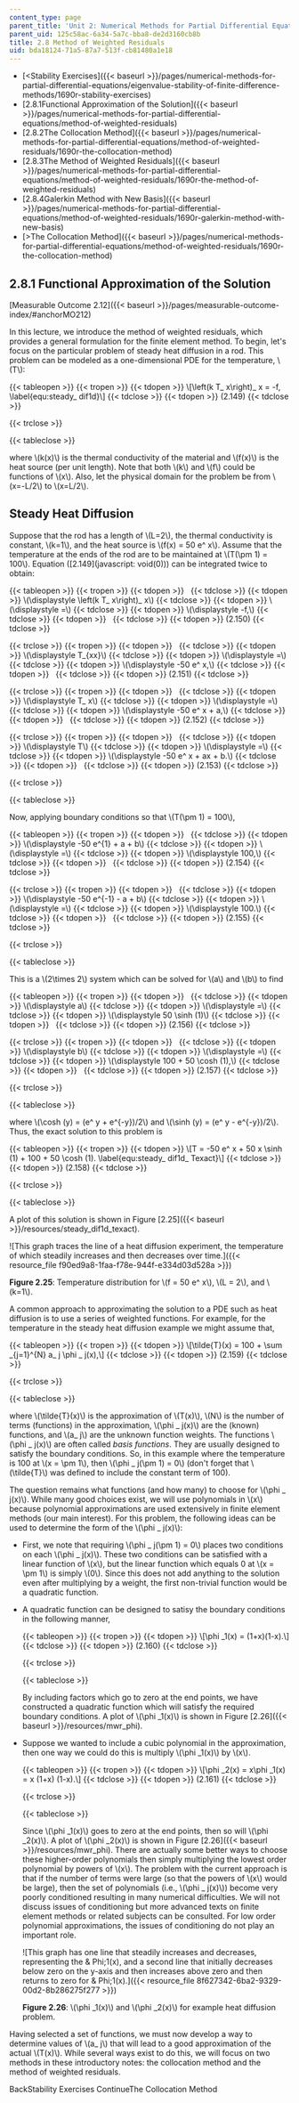 ```yaml
---
content_type: page
parent_title: 'Unit 2: Numerical Methods for Partial Differential Equations'
parent_uid: 125c58ac-6a34-5a7c-bba8-de2d3160cb8b
title: 2.8 Method of Weighted Residuals
uid: bda18124-71a5-87a7-513f-cb81480a1e18
---
```


*   [\<Stability Exercises]({{< baseurl >}}/pages/numerical-methods-for-partial-differential-equations/eigenvalue-stability-of-finite-difference-methods/1690r-stability-exercises)
*   [2.8.1Functional Approximation of the Solution]({{< baseurl >}}/pages/numerical-methods-for-partial-differential-equations/method-of-weighted-residuals)
*   [2.8.2The Collocation Method]({{< baseurl >}}/pages/numerical-methods-for-partial-differential-equations/method-of-weighted-residuals/1690r-the-collocation-method)
*   [2.8.3The Method of Weighted Residuals]({{< baseurl >}}/pages/numerical-methods-for-partial-differential-equations/method-of-weighted-residuals/1690r-the-method-of-weighted-residuals)
*   [2.8.4Galerkin Method with New Basis]({{< baseurl >}}/pages/numerical-methods-for-partial-differential-equations/method-of-weighted-residuals/1690r-galerkin-method-with-new-basis)
*   [\>The Collocation Method]({{< baseurl >}}/pages/numerical-methods-for-partial-differential-equations/method-of-weighted-residuals/1690r-the-collocation-method)

2.8.1 Functional Approximation of the Solution
----------------------------------------------

[Measurable Outcome 2.12]({{< baseurl >}}/pages/measurable-outcome-index/#anchorMO212)

In this lecture, we introduce the method of weighted residuals, which provides a general formulation for the finite element method. To begin, let's focus on the particular problem of steady heat diffusion in a rod. This problem can be modeled as a one-dimensional PDE for the temperature, \\(T\\):

{{< tableopen >}}
{{< tropen >}}
{{< tdopen >}}
\\\[\\left(k T\_ x\\right)\_ x = -f, \\label{equ:steady\_ dif1d}\\\]
{{< tdclose >}}
{{< tdopen >}}
(2.149)
{{< tdclose >}}

{{< trclose >}}

{{< tableclose >}}

where \\(k(x)\\) is the thermal conductivity of the material and \\(f(x)\\) is the heat source (per unit length). Note that both \\(k\\) and \\(f\\) could be functions of \\(x\\). Also, let the physical domain for the problem be from \\(x=-L/2\\) to \\(x=L/2\\).

Steady Heat Diffusion
---------------------

Suppose that the rod has a length of \\(L=2\\), the thermal conductivity is constant, \\(k=1\\), and the heat source is \\(f(x) = 50 e^ x\\). Assume that the temperature at the ends of the rod are to be maintained at \\(T(\\pm 1) = 100\\). Equation ([2.149](javascript: void(0))) can be integrated twice to obtain:

{{< tableopen >}}
{{< tropen >}}
{{< tdopen >}}
 
{{< tdclose >}}
{{< tdopen >}}
\\(\\displaystyle \\left(k T\_ x\\right)\_ x\\)
{{< tdclose >}}
{{< tdopen >}}
\\(\\displaystyle =\\)
{{< tdclose >}}
{{< tdopen >}}
\\(\\displaystyle -f,\\)
{{< tdclose >}}
{{< tdopen >}}
 
{{< tdclose >}}
{{< tdopen >}}
(2.150)
{{< tdclose >}}

{{< trclose >}}
{{< tropen >}}
{{< tdopen >}}
 
{{< tdclose >}}
{{< tdopen >}}
\\(\\displaystyle T\_{xx}\\)
{{< tdclose >}}
{{< tdopen >}}
\\(\\displaystyle =\\)
{{< tdclose >}}
{{< tdopen >}}
\\(\\displaystyle -50 e^ x,\\)
{{< tdclose >}}
{{< tdopen >}}
 
{{< tdclose >}}
{{< tdopen >}}
(2.151)
{{< tdclose >}}

{{< trclose >}}
{{< tropen >}}
{{< tdopen >}}
 
{{< tdclose >}}
{{< tdopen >}}
\\(\\displaystyle T\_ x\\)
{{< tdclose >}}
{{< tdopen >}}
\\(\\displaystyle =\\)
{{< tdclose >}}
{{< tdopen >}}
\\(\\displaystyle -50 e^ x + a,\\)
{{< tdclose >}}
{{< tdopen >}}
 
{{< tdclose >}}
{{< tdopen >}}
(2.152)
{{< tdclose >}}

{{< trclose >}}
{{< tropen >}}
{{< tdopen >}}
 
{{< tdclose >}}
{{< tdopen >}}
\\(\\displaystyle T\\)
{{< tdclose >}}
{{< tdopen >}}
\\(\\displaystyle =\\)
{{< tdclose >}}
{{< tdopen >}}
\\(\\displaystyle -50 e^ x + ax + b.\\)
{{< tdclose >}}
{{< tdopen >}}
 
{{< tdclose >}}
{{< tdopen >}}
(2.153)
{{< tdclose >}}

{{< trclose >}}

{{< tableclose >}}

Now, applying boundary conditions so that \\(T(\\pm 1) = 100\\),

{{< tableopen >}}
{{< tropen >}}
{{< tdopen >}}
 
{{< tdclose >}}
{{< tdopen >}}
\\(\\displaystyle -50 e^{1} + a + b\\)
{{< tdclose >}}
{{< tdopen >}}
\\(\\displaystyle =\\)
{{< tdclose >}}
{{< tdopen >}}
\\(\\displaystyle 100,\\)
{{< tdclose >}}
{{< tdopen >}}
 
{{< tdclose >}}
{{< tdopen >}}
(2.154)
{{< tdclose >}}

{{< trclose >}}
{{< tropen >}}
{{< tdopen >}}
 
{{< tdclose >}}
{{< tdopen >}}
\\(\\displaystyle -50 e^{-1} - a + b\\)
{{< tdclose >}}
{{< tdopen >}}
\\(\\displaystyle =\\)
{{< tdclose >}}
{{< tdopen >}}
\\(\\displaystyle 100.\\)
{{< tdclose >}}
{{< tdopen >}}
 
{{< tdclose >}}
{{< tdopen >}}
(2.155)
{{< tdclose >}}

{{< trclose >}}

{{< tableclose >}}

This is a \\(2\\times 2\\) system which can be solved for \\(a\\) and \\(b\\) to find

{{< tableopen >}}
{{< tropen >}}
{{< tdopen >}}
 
{{< tdclose >}}
{{< tdopen >}}
\\(\\displaystyle a\\)
{{< tdclose >}}
{{< tdopen >}}
\\(\\displaystyle =\\)
{{< tdclose >}}
{{< tdopen >}}
\\(\\displaystyle 50 \\sinh (1)\\)
{{< tdclose >}}
{{< tdopen >}}
 
{{< tdclose >}}
{{< tdopen >}}
(2.156)
{{< tdclose >}}

{{< trclose >}}
{{< tropen >}}
{{< tdopen >}}
 
{{< tdclose >}}
{{< tdopen >}}
\\(\\displaystyle b\\)
{{< tdclose >}}
{{< tdopen >}}
\\(\\displaystyle =\\)
{{< tdclose >}}
{{< tdopen >}}
\\(\\displaystyle 100 + 50 \\cosh (1),\\)
{{< tdclose >}}
{{< tdopen >}}
 
{{< tdclose >}}
{{< tdopen >}}
(2.157)
{{< tdclose >}}

{{< trclose >}}

{{< tableclose >}}

where \\(\\cosh (y) = (e^ y + e^{-y})/2\\) and \\(\\sinh (y) = (e^ y - e^{-y})/2\\). Thus, the exact solution to this problem is

{{< tableopen >}}
{{< tropen >}}
{{< tdopen >}}
\\\[T = -50 e^ x + 50 x \\sinh (1) + 100 + 50 \\cosh (1). \\label{equ:steady\_ dif1d\_ Texact}\\\]
{{< tdclose >}}
{{< tdopen >}}
(2.158)
{{< tdclose >}}

{{< trclose >}}

{{< tableclose >}}

A plot of this solution is shown in Figure [2.25]({{< baseurl >}}/resources/steady_dif1d_texact).

![This graph traces the line of a heat diffusion experiment, the temperature of which steadily increases and then decreases over time.]({{< resource_file f90ed9a8-1faa-f78e-944f-e334d03d528a >}})

**Figure 2.25**: Temperature distribution for \\(f = 50 e^ x\\), \\(L = 2\\), and \\(k=1\\).

A common approach to approximating the solution to a PDE such as heat diffusion is to use a series of weighted functions. For example, for the temperature in the steady heat diffusion example we might assume that,

{{< tableopen >}}
{{< tropen >}}
{{< tdopen >}}
\\\[\\tilde{T}(x) = 100 + \\sum \_{j=1}^{N} a\_ j \\phi \_ j(x),\\\]
{{< tdclose >}}
{{< tdopen >}}
(2.159)
{{< tdclose >}}

{{< trclose >}}

{{< tableclose >}}

where \\(\\tilde{T}(x)\\) is the approximation of \\(T(x)\\), \\(N\\) is the number of terms (functions) in the approximation, \\(\\phi \_ j(x)\\) are the (known) functions, and \\(a\_ j\\) are the unknown function weights. The functions \\(\\phi \_ j(x)\\) are often called _basis functions_. They are usually designed to satisfy the boundary conditions. So, in this example where the temperature is 100 at \\(x = \\pm 1\\), then \\(\\phi \_ j(\\pm 1) = 0\\) (don't forget that \\(\\tilde{T}\\) was defined to include the constant term of 100).

The question remains what functions (and how many) to choose for \\(\\phi \_ j(x)\\). While many good choices exist, we will use polynomials in \\(x\\) because polynomial approximations are used extensively in finite element methods (our main interest). For this problem, the following ideas can be used to determine the form of the \\(\\phi \_ j(x)\\):

*   First, we note that requiring \\(\\phi \_ j(\\pm 1) = 0\\) places two conditions on each \\(\\phi \_ j(x)\\). These two conditions can be satisfied with a linear function of \\(x\\), but the linear function which equals 0 at \\(x = \\pm 1\\) is simply \\(0\\). Since this does not add anything to the solution even after multiplying by a weight, the first non-trivial function would be a quadratic function.
    
*   A quadratic function can be designed to satisy the boundary conditions in the following manner,
    
    {{< tableopen >}}
    {{< tropen >}}
    {{< tdopen >}}
    \\\[\\phi \_1(x) = (1+x)(1-x).\\\]
    {{< tdclose >}}
    {{< tdopen >}}
    (2.160)
    {{< tdclose >}}
    
    {{< trclose >}}
    
    {{< tableclose >}}
    
    By including factors which go to zero at the end points, we have constructed a quadratic function which will satisfy the required boundary conditions. A plot of \\(\\phi \_1(x)\\) is shown in Figure [2.26]({{< baseurl >}}/resources/mwr_phi).
    
*   Suppose we wanted to include a cubic polynomial in the approximation, then one way we could do this is multiply \\(\\phi \_1(x)\\) by \\(x\\).
    
    {{< tableopen >}}
    {{< tropen >}}
    {{< tdopen >}}
    \\\[\\phi \_2(x) = x\\phi \_1(x) = x (1+x) (1-x).\\\]
    {{< tdclose >}}
    {{< tdopen >}}
    (2.161)
    {{< tdclose >}}
    
    {{< trclose >}}
    
    {{< tableclose >}}
    
    Since \\(\\phi \_1(x)\\) goes to zero at the end points, then so will \\(\\phi \_2(x)\\). A plot of \\(\\phi \_2(x)\\) is shown in Figure [2.26]({{< baseurl >}}/resources/mwr_phi). There are actually some better ways to choose these higher-order polynomials then simply multiplying the lowest order polynomial by powers of \\(x\\). The problem with the current approach is that if the number of terms were large (so that the powers of \\(x\\) would be large), then the set of polynomials (i.e., \\(\\phi \_ j(x)\\)) become very poorly conditioned resulting in many numerical difficulties. We will not discuss issues of conditioning but more advanced texts on finite element methods or related subjects can be consulted. For low order polynomial approximations, the issues of conditioning do not play an important role.
    
    ![This graph has one line that steadily increases and decreases, representing the & Phi;1(x), and a second line that initially decreases below zero on the y-axis and then increases above zero and then returns to zero for & Phi;1(x).]({{< resource_file 8f627342-6ba2-9329-00d2-8b286275f277 >}})
    
    **Figure 2.26**: \\(\\phi \_1(x)\\) and \\(\\phi \_2(x)\\) for example heat diffusion problem.
    

Having selected a set of functions, we must now develop a way to determine values of \\(a\_ j\\) that will lead to a good approximation of the actual \\(T(x)\\). While several ways exist to do this, we will focus on two methods in these introductory notes: the collocation method and the method of weighted residuals.

BackStability Exercises ContinueThe Collocation Method